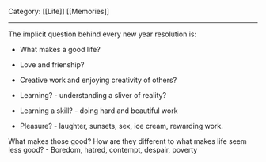 Category: [[Life]] [[Memories]]
___
The implicit question behind every new year resolution is: 
- What makes a good life? 

- Love and frienship?
- Creative work and enjoying creativity of others?
- Learning? - understanding a sliver of reality?
- Learning a skill? - doing hard and beautiful work
- Pleasure? - laughter, sunsets, sex, ice cream, rewarding work. 

What makes those good? 
How are they different to what makes life seem less good? - Boredom, hatred, contempt, despair, poverty


